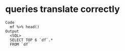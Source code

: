 # queries translate correctly

    Code
      mf %>% head()
    Output
      <SQL>
      SELECT TOP 6 `df`.*
      FROM `df`

